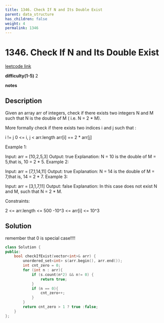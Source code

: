 ```yaml
---
title: 1346. Check If N and Its Double Exist
parent: data_structure
has_children: false
weight: 4
permalink: 1346
---
```

# 1346. Check If N and Its Double Exist
[leetcode link](https://leetcode.com/problems/check-if-n-and-its-double-exist/)

**difficulty(1-5)** 
2

**notes**   


## Description
Given an array arr of integers, check if there exists two integers N and M such that N is the double of M ( i.e. N = 2 * M).

More formally check if there exists two indices i and j such that :

i != j
0 <= i, j < arr.length
arr[i] == 2 * arr[j]
 

Example 1:

Input: arr = [10,2,5,3]
Output: true
Explanation: N = 10 is the double of M = 5,that is, 10 = 2 * 5.
Example 2:

Input: arr = [7,1,14,11]
Output: true
Explanation: N = 14 is the double of M = 7,that is, 14 = 2 * 7.
Example 3:

Input: arr = [3,1,7,11]
Output: false
Explanation: In this case does not exist N and M, such that N = 2 * M.
 

Constraints:

2 <= arr.length <= 500
-10^3 <= arr[i] <= 10^3

## Solution
remember that 0 is special case!!!!

```c++
class Solution {
public:
    bool checkIfExist(vector<int>& arr) {
        unordered_set<int> s(arr.begin(), arr.end());
        int cnt_zero = 0;
        for (int n : arr){
            if (s.count(n*2) && n!= 0) {
                return true;
            }
            if (n == 0){
                cnt_zero++;
            }
        }
        return cnt_zero > 1 ? true :false;
    }
};
```



